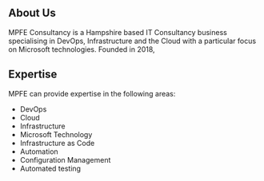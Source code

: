 ## About Us

MPFE Consultancy is a Hampshire based IT Consultancy business specialising in DevOps, Infrastructure and the Cloud with a particular focus on Microsoft technologies. Founded in 2018, 

## Expertise

MPFE can provide expertise in the following areas:

- DevOps
- Cloud
- Infrastructure
-  Microsoft Technology
- Infrastructure as Code
- Automation
- Configuration Management
- Automated testing
